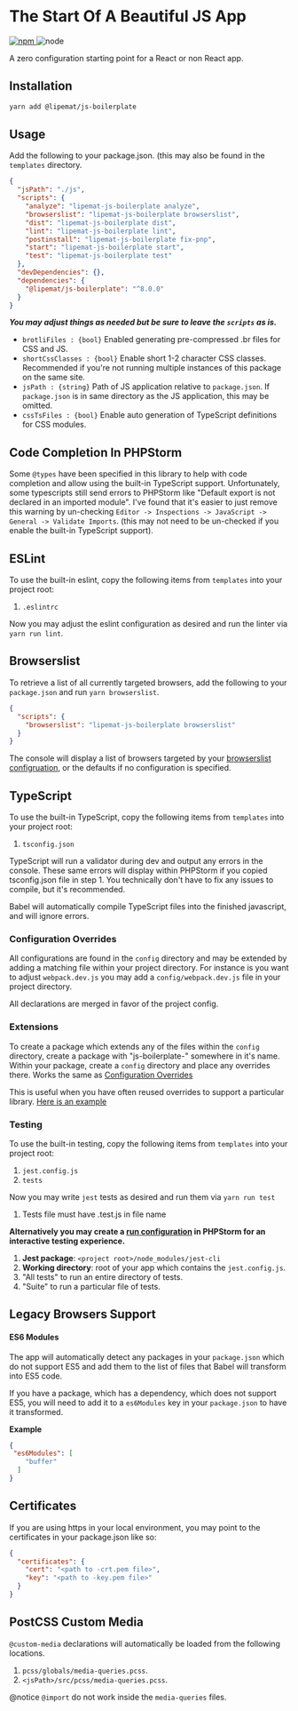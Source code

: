 # The Start Of A Beautiful JS App

<p>
<a href="https://www.npmjs.com/package/@lipemat/js-boilerplate">
<img alt="npm" src="https://img.shields.io/npm/v/@lipemat/js-boilerplate.svg">
</a>
    <img alt="node" src="https://img.shields.io/node/v/@lipemat/js-boilerplate.svg">
</p>


A zero configuration starting point for a React or non React app. 

## Installation
```bash
yarn add @lipemat/js-boilerplate
```

## Usage
Add the following to your package.json. (this may also be found in the `templates` directory.

```json
{
  "jsPath": "./js",
  "scripts": {
    "analyze": "lipemat-js-boilerplate analyze",
    "browserslist": "lipemat-js-boilerplate browserslist",
    "dist": "lipemat-js-boilerplate dist",
    "lint": "lipemat-js-boilerplate lint",
    "postinstall": "lipemat-js-boilerplate fix-pnp",
    "start": "lipemat-js-boilerplate start",
    "test": "lipemat-js-boilerplate test"
  },
  "devDependencies": {},
  "dependencies": {
    "@lipemat/js-boilerplate": "^8.0.0"
  }
}

```
**_You may adjust things as needed but be sure to leave the `scripts` as is._**

* `brotliFiles : {bool}` Enabled generating pre-compressed .br files for CSS and JS.
* `shortCssClasses : {bool}` Enable short 1-2 character CSS classes. Recommended if you're not running multiple instances of this package on the same site.
* `jsPath : {string}` Path of JS application relative to `package.json`. If `package.json` is in same directory as the JS application, this may be omitted.
* `cssTsFiles : {bool}` Enable auto generation of TypeScript definitions for CSS modules. 

## Code Completion In PHPStorm
Some `@types` have been specified in this library to help with code completion and allow using the built-in TypeScript support. Unfortunately, some typescripts still send errors to PHPStorm like "Default export is not declared in an imported module". I've found that it's easier to just remove this warning by un-checking `Editor -> Inspections -> JavaScript -> General -> Validate Imports`. (this may not need to be un-checked if you enable the built-in TypeScript support).


## ESLint
To use the built-in eslint, copy the following items from `templates` into your project root:
1. `.eslintrc`

Now you may adjust the eslint configuration as desired and run the linter via `yarn run lint`.

## Browserslist
To retrieve a list of all currently targeted browsers, add the following to your `package.json`
and run `yarn browserslist`.

```json
{
  "scripts": {
    "browserslist": "lipemat-js-boilerplate browserslist"
  }
}
```

The console will display a list of browsers targeted by your [browserslist configruation](https://github.com/browserslist/browserslist#config-file), or the defaults if no configuration is specified.


## TypeScript
To use the built-in TypeScript, copy the following items from `templates` into your project root:
1. `tsconfig.json`

TypeScript will run a validator during dev and output any errors in the console. These same errors will display within PHPStorm if you copied tsconfig.json file in step 1. You technically don't have to fix any issues to compile, but it's recommended. 

Babel will automatically compile TypeScript files into the finished javascript, and will ignore errors. 

### Configuration Overrides
All configurations are found in the `config` directory and may be extended by adding a matching file within your project directory.
For instance is you want to adjust `webpack.dev.js` you may add a `config/webpack.dev.js` file in your project directory.

All declarations are merged in favor of the project config.

### Extensions
To create a package which extends any of the files within the `config` directory, create a package with "js-boilerplate-" somewhere in it's name. Within your package, create a `config` directory and place any overrides there. Works the same as [Configuration Overrides](#configuration-overrides)

This is useful when you have often reused overrides to support a particular library. [Here is an example](https://github.com/lipemat/js-boilerplate-gutenberg)

### Testing
To use the built-in testing, copy the following items from `templates` into your project root:
1. `jest.config.js`
2. `tests`

Now you may write `jest` tests as desired and run them via `yarn run test` 
1. Tests file must have .test.js in file name

**Alternatively you may create a [run configuration](https://www.jetbrains.com/help/phpstorm/running-unit-tests-on-jest.html#createRunConfigJest) in PHPStorm for an interactive testing experience.**
1. __Jest package__: `<project root>/node_modules/jest-cli`
2. __Working directory__: root of your app which contains the `jest.config.js`.
3. "All tests" to run an entire directory of tests.
4. "Suite" to run a particular file of tests.

## Legacy Browsers Support

#### ES6 Modules

The app will automatically detect any packages in your `package.json` which do not support ES5 and add them to the list
of files that Babel will transform into ES5 code.

If you have a package, which has a dependency, which does not support ES5, you will need to add it to a `es6Modules` key
in your `package.json` to have it transformed.

**Example**

```JSON
{
 "es6Modules": [
    "buffer"
  ]
}
```

## Certificates
If you are using https in your local environment, you may point to the certificates in your package.json like so:

```json
{
  "certificates": {
    "cert": "<path to -crt.pem file>",
    "key": "<path to -key.pem file>"
  }
}
```

## PostCSS Custom Media

`@custom-media` declarations will automatically be loaded from the following locations.
1. `pcss/globals/media-queries.pcss`.
2. `<jsPath>/src/pcss/media-queries.pcss`.

@notice `@import` do not work inside the `media-queries` files. 
